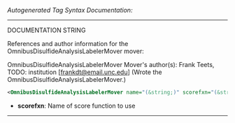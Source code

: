 <!-- THIS IS AN AUTOGENERATED FILE: Don't edit it directly, instead change the schema definition in the code itself. -->

_Autogenerated Tag Syntax Documentation:_

---
DOCUMENTATION STRING

References and author information for the OmnibusDisulfideAnalysisLabelerMover mover:

OmnibusDisulfideAnalysisLabelerMover Mover's author(s):
Frank Teets, TODO: institution [frankdt@email.unc.edu]  (Wrote the OmnibusDisulfideAnalysisLabelerMover.)

```xml
<OmnibusDisulfideAnalysisLabelerMover name="(&string;)" scorefxn="(&string;)" />
```

-   **scorefxn**: Name of score function to use

---
